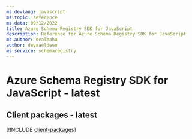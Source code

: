 ```yaml
---
ms.devlang: javascript
ms.topic: reference
ms.data: 09/12/2022
title: Azure Schema Registry SDK for JavaScript
description: Reference for Azure Schema Registry SDK for JavaScript
ms.author: dealmaha
author: deyaaeldeen
ms.service: schemaregistry
---
```

# Azure Schema Registry SDK for JavaScript - latest

## Client packages - latest
[!INCLUDE [client-packages](schema-registry-client-index.md)]